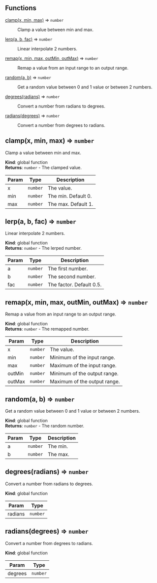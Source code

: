 ## Functions

<dl>
<dt><a href="#clamp">clamp(x, min, max)</a> ⇒ <code>number</code></dt>
<dd><p>Clamp a value between min and max.</p>
</dd>
<dt><a href="#lerp">lerp(a, b, fac)</a> ⇒ <code>number</code></dt>
<dd><p>Linear interpolate 2 numbers.</p>
</dd>
<dt><a href="#remap">remap(x, min, max, outMin, outMax)</a> ⇒ <code>number</code></dt>
<dd><p>Remap a value from an input range to an output range.</p>
</dd>
<dt><a href="#random">random(a, b)</a> ⇒ <code>number</code></dt>
<dd><p>Get a random value between 0 and 1 value or between 2 numbers.</p>
</dd>
<dt><a href="#degrees">degrees(radians)</a> ⇒ <code>number</code></dt>
<dd><p>Convert a number from radians to degrees.</p>
</dd>
<dt><a href="#radians">radians(degrees)</a> ⇒ <code>number</code></dt>
<dd><p>Convert a number from degrees to radians.</p>
</dd>
</dl>

<a name="clamp"></a>

## clamp(x, min, max) ⇒ <code>number</code>
Clamp a value between min and max.

**Kind**: global function  
**Returns**: <code>number</code> - The clamped value.  

| Param | Type | Description |
| --- | --- | --- |
| x | <code>number</code> | The value. |
| min | <code>number</code> | The min. Default 0. |
| max | <code>number</code> | The max. Default 1. |

<a name="lerp"></a>

## lerp(a, b, fac) ⇒ <code>number</code>
Linear interpolate 2 numbers.

**Kind**: global function  
**Returns**: <code>number</code> - The lerped number.  

| Param | Type | Description |
| --- | --- | --- |
| a | <code>number</code> | The first number. |
| b | <code>number</code> | The second number. |
| fac | <code>number</code> | The factor. Default 0.5. |

<a name="remap"></a>

## remap(x, min, max, outMin, outMax) ⇒ <code>number</code>
Remap a value from an input range to an output range.

**Kind**: global function  
**Returns**: <code>number</code> - The remapped number.  

| Param | Type | Description |
| --- | --- | --- |
| x | <code>number</code> | The value. |
| min | <code>number</code> | Minimum of the input range. |
| max | <code>number</code> | Maximum of the input range. |
| outMin | <code>number</code> | Minimum of the output range. |
| outMax | <code>number</code> | Maximum of the output range. |

<a name="random"></a>

## random(a, b) ⇒ <code>number</code>
Get a random value between 0 and 1 value or between 2 numbers.

**Kind**: global function  
**Returns**: <code>number</code> - The random number.  

| Param | Type | Description |
| --- | --- | --- |
| a | <code>number</code> | The min. |
| b | <code>number</code> | The max. |

<a name="degrees"></a>

## degrees(radians) ⇒ <code>number</code>
Convert a number from radians to degrees.

**Kind**: global function  

| Param | Type |
| --- | --- |
| radians | <code>number</code> | 

<a name="radians"></a>

## radians(degrees) ⇒ <code>number</code>
Convert a number from degrees to radians.

**Kind**: global function  

| Param | Type |
| --- | --- |
| degrees | <code>number</code> | 

